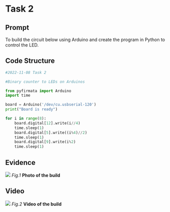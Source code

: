 # Task 2

## Prompt
To build the circuit below using Arduino and create the program in Python to control the LED.

## Code Structure 
```.py
#2022-11-08 Task 2

#Binary counter to LEDs on Arduinos

from pyfirmata import Arduino
import time

board = Arduino('/dev/cu.usbserial-120')
print("Board is ready")

for i in range(8):
    board.digital[12].write(i//4)
    time.sleep(1)
    board.digital[5].write((i%4)//2)
    time.sleep(1)
    board.digital[9].write(i%2)
    time.sleep(1)
```

## Evidence
![](/Assets/Task2_Evidence.jpg)
*Fig.1* **Photo of the build**

## Video
![](https://drive.google.com/file/d/1f_uqRTZztHHKePOmN2UyAHlGDSkFtJRf/view?usp=share_link)
*Fig.2* **Video of the build**






